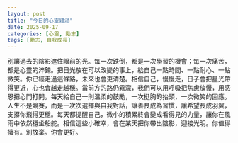 ```yaml
---
layout: post
title: "今日的心靈雞湯"
date: 2025-09-17
categories: [心靈, 勵志]
tags: [勵志, 自我成長]
---
```


別讓過去的陰影遮住眼前的光。每一次跌倒，都是一次學習的機會；每一次痛苦，都是心靈的淬鍊。把目光放在可以改變的事上，給自己一點時間、一點耐心、一點微笑。你已經走過這條路，未來也會更清楚。相信自己，慢慢走，日子會把星光帶得更近，心也會越走越穩。當前方的路仍霧濛，我們可以用呼吸把焦慮放慢，用感恩把心門打開。每天給自己一則温柔的鼓勵，一次挺胸的抬頭，一次微笑的回應。人生不是競賽，而是一次次選擇與自我對話，讓善良成為習慣，讓希望長成羽翼，支撐你飛得更穩。每天都提醒自己，微小的積累終會變成看得見的力量，讓你在風雨中依然穩坐船舵。相信這些小確幸，會在某天把你帶出陰影，迎接光明。你值得擁有。別放棄。你會更好。